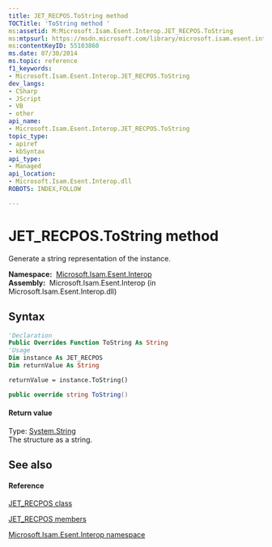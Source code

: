 ```yaml
---
title: JET_RECPOS.ToString method 
TOCTitle: 'ToString method '
ms:assetid: M:Microsoft.Isam.Esent.Interop.JET_RECPOS.ToString
ms:mtpsurl: https://msdn.microsoft.com/library/microsoft.isam.esent.interop.jet_recpos.tostring(v=EXCHG.10)
ms:contentKeyID: 55103860
ms.date: 07/30/2014
ms.topic: reference
f1_keywords:
- Microsoft.Isam.Esent.Interop.JET_RECPOS.ToString
dev_langs:
- CSharp
- JScript
- VB
- other
api_name: 
- Microsoft.Isam.Esent.Interop.JET_RECPOS.ToString
topic_type: 
- apiref
- kbSyntax
api_type: 
- Managed
api_location: 
- Microsoft.Isam.Esent.Interop.dll
ROBOTS: INDEX,FOLLOW

---
```


# JET_RECPOS.ToString method

Generate a string representation of the instance.

**Namespace:**  [Microsoft.Isam.Esent.Interop](hh596136\(v=exchg.10\).md)  
**Assembly:**  Microsoft.Isam.Esent.Interop (in Microsoft.Isam.Esent.Interop.dll)

## Syntax

``` vb
'Declaration
Public Overrides Function ToString As String
'Usage
Dim instance As JET_RECPOS
Dim returnValue As String

returnValue = instance.ToString()
```

``` csharp
public override string ToString()
```

#### Return value

Type: [System.String](/dotnet/api/system.string)  
The structure as a string.  

## See also

#### Reference

[JET_RECPOS class](dn335256\(v=exchg.10\).md)

[JET_RECPOS members](dn335257\(v=exchg.10\).md)

[Microsoft.Isam.Esent.Interop namespace](hh596136\(v=exchg.10\).md)